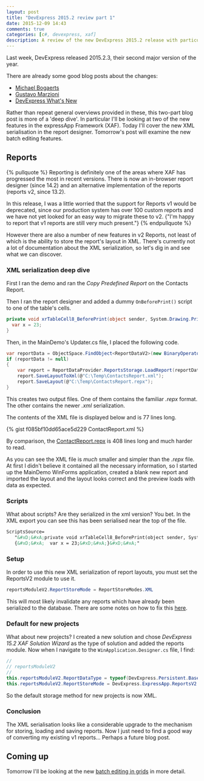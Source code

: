 ```yaml
---
layout: post
title: "DevExpress 2015.2 review part 1"
date: 2015-12-09 14:43
comments: true
categories: [c#, devexpress, xaf]
description: A review of the new DevExpress 2015.2 release with particular focus on the XAF ASP.NET report designer.
---
```

Last week, DevExpress released 2015.2.3, their second major version of the year.

There are already some good blog posts about the changes:

- [Michael Bogaerts](http://www.codeproject.com/Tips/1060260/Whats-New-for-XAF)
- [Gustavo Marzioni](http://vimarx.com/blog/92/)
- [DevExpress What's New](https://www.devexpress.com/Subscriptions/New-2015.xml?product=xaf)

Rather than repeat general overviews provided in these, this two-part blog post is more of a 'deep dive'. In particular I'll be looking at two of the new features in the expressApp Framework (XAF).
Today I'll cover the new XML serialisation in the report designer. Tomorrow's post will examine the new batch editing features.

## Reports ##

{% pullquote %}
Reporting is definitely one of the areas where XAF has progressed the most in recent versions. There is now an in-browser report designer (since 14.2) and an alternative implementation of the reports (reports v2, since 13.2). 

In this release, I was a little worried that the support for Reports v1 would be deprecated, since our production system has over 100 custom reports and we have not yet looked for an easy way to migrate these to v2. {"I'm happy to report that v1 reports are still very much present."}
{% endpullquote %}

However there are also a number of new features in v2 Reports, not least of which is the ability to store the report's layout in XML. There's currently not a lot of documentation about the XML serialization, so let's dig in and see what we can discover.

### XML serialization deep dive ###
First I ran the demo and ran the _Copy Predefined Report_ on the Contacts Report.

Then I ran the report designer and added a dummy `OnBeforePrint()` script to one of the table's cells.

```c#
private void xrTableCell8_BeforePrint(object sender, System.Drawing.Printing.PrintEventArgs e) {
  var x = 23;
}
```

Then, in the MainDemo's Updater.cs file, I placed the following code.
```c#
var reportData = ObjectSpace.FindObject<ReportDataV2>(new BinaryOperator("DisplayName", "Contacts Report") & new BinaryOperator("IsPredefined", new OperandValue(false)));
if (reportData != null)
{
    var report = ReportDataProvider.ReportsStorage.LoadReport(reportData);
    report.SaveLayoutToXml(@"C:\Temp\ContactsReport.xml");
    report.SaveLayout(@"C:\Temp\ContactsReport.repx");
}
```

This creates two output files. One of them contains the familiar _.repx_ format. The other contains the newer _.xml_ serialization.

The contents of the XML file is displayed below and is 77 lines long.

{% gist f085bf10dd65ace5d229 ContactReport.xml %}

By comparison, the [ContactReport.repx](https://gist.github.com/shamp00/f085bf10dd65ace5d229#file-contactsreport-repx) is 408 lines long and much harder to read.

As you can see the XML file is *much* smaller and simpler than the _.repx_ file. At first I didn't believe it contained all the necessary information, so I started up the MainDemo WinForms application, created a blank new report and imported the layout and the layout looks correct and the preview loads with data as expected.

### Scripts ###

What about scripts? Are they serialized in the xml version? You bet. In the XML export you can see this has been serialised near the top of the file.

```xml
ScriptsSource=
   "&#xD;&#xA;private void xrTableCell8_BeforePrint(object sender, System.Drawing.Printing.PrintEventArgs e) 
   {&#xD;&#xA;  var x = 23;&#xD;&#xA;}&#xD;&#xA;"
```

### Setup ###

In order to use this new XML serialization of report layouts, you must set the ReportsV2 module to use it.

```c#
reportsModuleV2.ReportStoreMode = ReportStoreModes.XML
```

This will most likely invalidate any reports which have already been serialized to the database. There are some notes on how to fix this [here](https://www.devexpress.com/Support/Center/Question/Details/T275363).

### Default for new projects ###

What about new projects? I created a new solution and chose *DevExpress 15.2 XAF Solution Wizard* as the type of solution and added the reports module. Now when I navigate to the `WinApplication.Designer.cs` file, I find:

```c#
//
// reportsModuleV2
//
this.reportsModuleV2.ReportDataType = typeof(DevExpress.Persistent.BaseImpl.ReportDataV2);
this.reportsModuleV2.ReportStoreMode = DevExpress.ExpressApp.ReportsV2.ReportStoreModes.XML;
```

So the default storage method for new projects is now XML.

### Conclusion ###

The XML serialisation looks like a considerable upgrade to the mechanism for storing, loading and saving reports. Now I just need to find a good way of converting my existing v1 reports... Perhaps a future blog post.

## Coming up ##

Tomorrow I'll be looking at the new [batch editing in grids]() in more detail.


